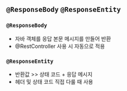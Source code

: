 ## `@ResponseBody` `@ResponseEntity`
### `@ResponseBody`
- 자바 객체를 응답 본문 메시지를 만들어 반환
- @RestController 사용 시 자동으로 적용

### `@ResponseEntity`
- 반환값 >> 상태 코드 + 응답 메시지
- 헤더 및 상태 코드 직접 다룰 때 사용
